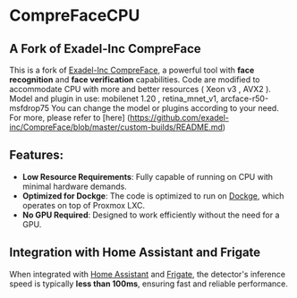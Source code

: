# CompreFaceCPU
## A Fork of Exadel-Inc CompreFace

This is a fork of [Exadel-Inc CompreFace](https://github.com/exadel-inc/CompreFace), a powerful tool with **face recognition** and **face verification** capabilities.
Code are modified to accommodate CPU with more and better resources ( Xeon v3 , AVX2 ). Model and plugin in use: mobilenet 1.20 , retina_mnet_v1, arcface-r50-msfdrop75
You can change the model or plugins according to your need. For more, please refer to [here] (https://github.com/exadel-inc/CompreFace/blob/master/custom-builds/README.md)

## Features:
- **Low Resource Requirements**: Fully capable of running on CPU with minimal hardware demands.
- **Optimized for Dockge**: The code is optimized to run on [Dockge](https://github.com/louislam/dockge), which operates on top of Proxmox LXC.
- **No GPU Required**: Designed to work efficiently without the need for a GPU.

## Integration with Home Assistant and Frigate
When integrated with [Home Assistant](https://www.home-assistant.io/) and [Frigate](https://frigate.video/), the detector's inference speed is typically **less than 100ms**, ensuring fast and reliable performance.
